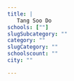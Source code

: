 ```yaml
---
title: |
   Tang Soo Do
schools: [""]
slugSubcategory: ""
category: ""
slugCategory: ""
schoolscount: ""
city: ""

---
```


